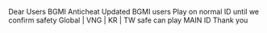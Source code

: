 Dear Users
BGMI Anticheat Updated
BGMI users Play on normal ID until we confirm safety
Global | VNG | KR | TW  safe can play MAIN ID
Thank you




